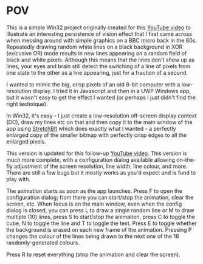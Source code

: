 # POV
<p>This is a simple Win32 project originally created for this <a href="https://youtu.be/TdTMeNXCnTs">YouTube video</a> to illustrate an interesting persistence of vision effect that I first came across when messing around with simple graphics on a BBC micro back in the 80s. Repeatedly drawing random white lines on a black background in XOR (exlcusive OR) mode results in new lines appearing on a random field of black and white pixels. Although this means that the lines don't show up as lines, your eyes and brain still detect the switching of a line of pixels from one state to the other as a line appearing, just for a fraction of a second.</p>
<p>I wanted to mimic the big, crisp pixels of an old 8-bit computer with a low-resolution display. I tried it in Javascript and then in a UWP Windows app, but it wasn't easy to get the effect I wanted (or perhaps I just didn't find the right technique).</p>
<p>In Win32, it's easy - I just create a low-resolution off-screen display context (DC), draw my lines etc on that and then copy it to the main window of the app using <a href="https://learn.microsoft.com/en-us/windows/win32/api/wingdi/nf-wingdi-stretchblt">StretchBlt</a> which does exactly what I wanted - a perfectly enlarged copy of the smaller bitmap with perfectly crisp edges to all the enlarged pixels.</p>
<p>This version is updated for this follow-up <a href="https://youtu.be/MuVqbnEXXIg">YouTube video</a>. This version is much more complete, with a configuration dialog available allowing on-the-fly adjustment of the screen resolution, line width, line colour, and more. There are still a few bugs but it mostly works as you'd expect and is fund to play with.</p>
<p>The animation starts as soon as the app launches. Press F to open the configuration dialog; from there you can start/stop the animation, clear the screen, etc. When focus is on the main window, even when the config dialog is closed, you can press L to draw a single random line or M to draw multiple (10) lines, press S to start/stop the animation, press C to toggle the cube, N to toggle the line and T to toggle the text. Press E to toggle whether the background is erased on each new frame of the animation. Pressing P changes the colour of the lines being drawn to the next one of the 16 randomly-generated colours.</p>
<p> Press R to reset everything (stop the animation and clear the screen).</p>
